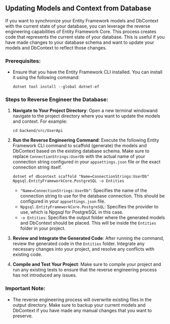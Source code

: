 ## Updating Models and Context from Database

If you want to synchronize your Entity Framework models and DbContext with the current state of your database, you can leverage the reverse engineering capabilities of Entity Framework Core. This process creates code that represents the current state of your database. This is useful if you have made changes to your database schema and want to update your models and DbContext to reflect those changes.

### Prerequisites:
- Ensure that you have the Entity Framework CLI installed. You can install it using the following command:
  ```
  dotnet tool install --global dotnet-ef
  ```

### Steps to Reverse Engineer the Database:

1. **Navigate to Your Project Directory**: 
   Open a new terminal windowand navigate to the project directory where you want to update the models and context. For example:
   ```
   cd backend/src/UserApi
   ```

2. **Run the Reverse Engineering Command**: 
   Execute the following Entity Framework CLI command to scaffold (generate) the models and DbContext based on the existing database schema. Make sure to replace `ConnectionStrings:UserDb` with the actual name of your connection string configured in your `appsettings.json` file or the exact connection string itself.
   ```
   dotnet ef dbcontext scaffold "Name=ConnectionStrings:UserDb" Npgsql.EntityFrameworkCore.PostgreSQL -o Entities
   ```

   - `"Name=ConnectionStrings:UserDb"`: Specifies the name of the connection string to use for the database connection. This should be configured in your `appsettings.json` file.
   - `Npgsql.EntityFrameworkCore.PostgreSQL`: Specifies the provider to use, which is Npgsql for PostgreSQL in this case.
   - `-o Entities`: Specifies the output folder where the generated models and DbContext should be placed. This will be inside the `Entities` folder in your project.

3. **Review and Integrate the Generated Code**: 
   After running the command, review the generated code in the `Entities` folder. Integrate any necessary changes into your project, and resolve any conflicts with existing code.

4. **Compile and Test Your Project**: 
   Make sure to compile your project and run any existing tests to ensure that the reverse engineering process has not introduced any issues.

### Important Note:
- The reverse engineering process will overwrite existing files in the output directory. Make sure to backup your current models and DbContext if you have made any manual changes that you want to preserve.
